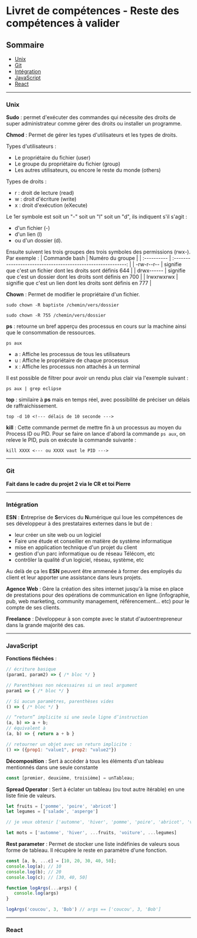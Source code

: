 # Livret de compétences - Reste des compétences à valider

## Sommaire

* [Unix](#unix)
* [Git](#git)
* [Intégration](#intégration)
* [JavaScript](#javascript)
* [React](#react)
---
### Unix

**Sudo** : permet d'exécuter des commandes qui nécessite des droits de super administrateur comme gérer des droits ou installer un programme.

**Chmod** : Permet de gérer les types d'utilisateurs et les types de droits.

Types d'utilisateurs :
* Le propriétaire du fichier (user)
* Le groupe du propriétaire du fichier (group)
* Les autres utilisateurs, ou encore le reste du monde (others)

Types de droits :

* r : droit de lecture (read)
* w : droit d'écriture (write)
* x : droit d'exécution (eXecute)

Le 1er symbole est soit un "-" soit un "l" soit un "d", ils indiquent s'il s'agit :

* d'un fichier (-)
* d'un lien (l)
* ou d'un dossier (d).

Ensuite suivent les trois groupes des trois symboles des permissions (rwx-). Par exemple :
| Commande bash | Numéro du groupe |
| :---------- | :----------------------------------------------------------: |
| -rw-r--r-- | signifie que c'est un fichier dont les droits sont définis 644 |
| drwx------ | signifie que c'est un dossier dont les droits sont définis en 700 |
| lrwxrwxrwx | signifie que c'est un lien dont les droits sont définis en 777 |

**Chown** : Permet de modifier le propriétaire d'un fichier.
```
sudo chown -R baptiste /chemin/vers/dossier
```
```
sudo chown -R 755 /chemin/vers/dossier
```

**ps** : retourne un bref apperçu des processus en cours sur la machine ainsi que le consommation de ressources.

```
ps aux
```
* a : Affiche les processus de tous les utilisateurs
* u : Affiche le propriétaire de chaque processus
* x : Affiche les processus non attachés à un terminal

Il est possible de filtrer pour avoir un rendu plus clair via l'exemple suivant :
```
ps aux | grep eclipse
```

**top** : similaire à **ps** mais en temps réel, avec possibilité de préciser un délais de raffraichissement.
```
top -d 10 <!--- délais de 10 seconde --->
```

**kill** : Cette commande permet de mettre fin à un processus au moyen du Process ID ou PID. Pour se faire on lance d'abord la commande `ps aux`, on releve le PID, puis on exécute la commande suivante :
```
kill XXXX <--- ou XXXX vaut le PID --->
```

---

### Git

**Fait dans le cadre du projet 2 via le CR et toi Pierre**

---

### Intégration

**ESN** : **E**ntreprise de **S**ervices du **N**umérique qui loue les compétences de ses développeur à des prestataires externes dans le but de :
* leur créer un site web ou un logiciel
* Faire une étude et conseiller en matière de système informatique
* mise en application technique d'un projet du client
* gestion d'un parc informatique ou de réseau Télécom, etc
* contrôler la qualité d'un logiciel, réseau, système, etc

Au delà de ça les **ESN** peuvent être ammenée à former des employés du client et leur apporter une assistance dans leurs projets.

**Agence Web** : Gère la création des sites internet jusqu'à la mise en place de prestations pour des opérations de communication en ligne (infographie, pub, web marketing, community management, référencement... etc) pour le compte de ses clients.

**Freelance** : Développeur à son compte avec le statut d'autoentrepreneur dans la grande majorité des cas.

---

### JavaScript

**Fonctions fléchées** :
```javascript
// écriture basique
(param1, param2) => { /* bloc */ }

// Parenthèses non nécessaires si un seul argument
param1 => { /* bloc */ }

// Si aucun paramètres, parenthèses vides
() => { /* bloc */ }

// “return” implicite si une seule ligne d’instruction
(a, b) => a + b;
// équivalent à
(a, b) => { return a + b }

// retourner un objet avec un return implicite :
() => ({prop1: "value1", prop2: "value2"})
```

**Décomposition** :
Sert à accéder à tous les éléments d'un tableau mentionnés dans une seule constante
```javascript
const [premier, deuxième, troisième] = unTableau;
```

**Spread Operator** :
Sert à éclater un tableau (ou tout autre itérable) en une liste finie de valeurs.
```javascript
let fruits = ['pomme', 'poire', 'abricot']
let legumes = ['salade', 'asperge']

// je veux obtenir ['automne', 'hiver', 'pomme', 'poire', 'abricot', 'voiture', 'salade', 'asperge']

let mots = ['automne', 'hiver', ...fruits, 'voiture', ...legumes]
```

**Rest parameter** :
Permet de stocker une liste indéfinies de valeurs sous forme de tableau. Il récupère le reste en paramètre d'une fonction.
```javascript
const [a, b, ...c] = [10, 20, 30, 40, 50];
console.log(a); // 10
console.log(b); // 20
console.log(c); // [30, 40, 50]
```
```javascript
function logArgs(...args) {
   console.log(args)
}

logArgs('coucou', 3, 'Bob') // args == ['coucou', 3, 'Bob']
```

---

### React
